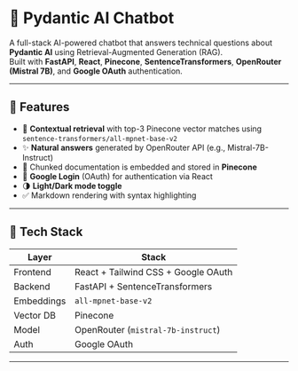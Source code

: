 # 🤖 Pydantic AI Chatbot

A full-stack AI-powered chatbot that answers technical questions about **Pydantic AI** using Retrieval-Augmented Generation (RAG).  
Built with **FastAPI**, **React**, **Pinecone**, **SentenceTransformers**, **OpenRouter (Mistral 7B)**, and **Google OAuth** authentication.

---

## 📸 Features

- 🔎 **Contextual retrieval** with top-3 Pinecone vector matches using `sentence-transformers/all-mpnet-base-v2`
- ✨ **Natural answers** generated by OpenRouter API (e.g., Mistral-7B-Instruct)
- 💾 Chunked documentation is embedded and stored in **Pinecone**
- 🔐 **Google Login** (OAuth) for authentication via React
- 🌗 **Light/Dark mode toggle**
- ✅ Markdown rendering with syntax highlighting

---

## 🧱 Tech Stack

| Layer         | Stack                               |
|---------------|--------------------------------------|
| Frontend      | React + Tailwind CSS + Google OAuth |
| Backend       | FastAPI + SentenceTransformers      |
| Embeddings    | `all-mpnet-base-v2`                 |
| Vector DB     | Pinecone                            |
| Model         | OpenRouter (`mistral-7b-instruct`)  |
| Auth          | Google OAuth                        |

---
